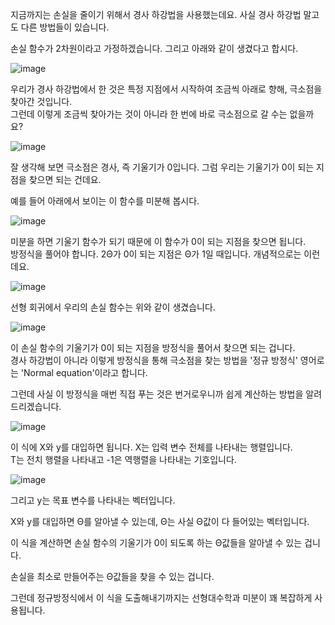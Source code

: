 지금까지는 손실을 줄이기 위해서 경사 하강법을 사용했는데요. 사실 경사 하강법 말고도 다른 방법들이 있습니다.

손실 함수가 2차원이라고 가정하겠습니다. 그리고 아래와 같이 생겼다고 합시다.

![image](https://user-images.githubusercontent.com/64893709/131682940-ca200af1-ba14-4fd3-83ff-8f55239e3d9f.png)

우리가 경사 하강법에서 한 것은 특정 지점에서 시작하여 조금씩 아래로 향해, 극소점을 찾아간 것입니다.   
그런데 이렇게 조금씩 찾아가는 것이 아니라 한 번에 바로 극소점으로 갈 수는 없을까요?   

![image](https://user-images.githubusercontent.com/64893709/131683048-c39e81bf-b282-4275-b229-f42a4bb99ef1.png)

잘 생각해 보면 극소점은 경사, 즉 기울기가 0입니다. 그럼 우리는 기울기가 0이 되는 지점을 찾으면 되는 건데요.

예를 들어 아래에서 보이는 이 함수를 미분해 봅시다.

![image](https://user-images.githubusercontent.com/64893709/131683133-e9f8b646-e92c-4732-809d-511fc2cc61ad.png)

미분을 하면 기울기 함수가 되기 때문에 이 함수가 0이 되는 지점을 찾으면 됩니다.   
방정식을 풀어야 합니다. 2Θ가 0이 되는 지점은 Θ가 1일 때입니다. 개념적으로는 이런데요.

![image](https://user-images.githubusercontent.com/64893709/131683211-8f7f855a-1c67-4c71-aed9-f8a2e7019568.png)

선형 회귀에서 우리의 손실 함수는 위와 같이 생겼습니다.

![image](https://user-images.githubusercontent.com/64893709/131683293-5aa22e9a-7f3e-4904-8562-1c91c58c32b1.png)

이 손실 함수의 기울기가 0이 되는 지점을 방정식을 풀어서 찾으면 되는 겁니다.   
경사 하강법이 아니라 이렇게 방정식을 통해 극소점을 찾는 방법을 '정규 방정식' 영어로는 'Normal equation'이라고 합니다.

그런데 사실 이 방정식을 매번 직접 푸는 것은 번거로우니까 쉽게 계산하는 방법을 알려드리겠습니다.

![image](https://user-images.githubusercontent.com/64893709/131683422-1bad6465-c494-40e5-9d7d-74e86b7dd685.png)

이 식에 X와 y를 대입하면 됩니다. X는 입력 변수 전체를 나타내는 행렬입니다.   
T는 전치 행렬을 나타내고 -1은 역행렬을 나타내는 기호입니다.

![image](https://user-images.githubusercontent.com/64893709/131683716-753f35ee-49c0-4d68-a682-eea3f8965dfc.png)

그리고 y는 목표 변수를 나타내는 벡터입니다.

X와 y를 대입하면 Θ를 알아낼 수 있는데, Θ는 사실 Θ값이 다 들어있는 벡터입니다.

이 식을 계산하면 손실 함수의 기울기가 0이 되도록 하는 Θ값들을 알아낼 수 있는 겁니다.

손실을 최소로 만들어주는 Θ값들을 찾을 수 있는 겁니다.

그런데 정규방정식에서 이 식을 도출해내기까지는 선형대수학과 미분이 꽤 복잡하게 사용됩니다.

